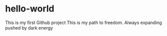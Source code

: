 # hello-world
This is my first Github project
This is my path to freedom. Always expanding pushed by dark energy 

